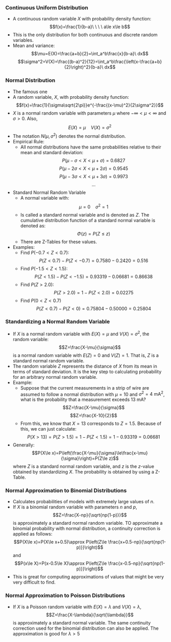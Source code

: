 ### Continuous Uniform Distribution
- A continuous random variable $X$ with probability density function: $$f(x)=\frac{1}{b-a}\ \ \ \ a\le x\le b$$
- This is the only distribution for both continuous and discrete random variables.
- Mean and variance: $$\mu=E(X)=\frac{a+b}{2}=\int_a^b\frac{x}{b-a}\ dx$$ $$\sigma^2=V(X)=\frac{(b-a)^2}{12}=\int_a^b\frac{\left(x-\frac{a+b}{2}\right)^2}{b-a}\ dx$$

### Normal Distribution
- The famous one
- A random variable, $X$, with probability density function: $$f(x)=\frac{1}{\sigma\sqrt{2\pi}}e^{-\frac{(x-\mu)^2}{2\sigma^2}}$$
- $X$ is a normal random variable with parameters $\mu$ where $-\infty<\mu<\infty$ and $\sigma>0$. Also, $$E(X)=\mu\ \ \ \ V(X)=\sigma^2$$
- The notation $N(\mu, \sigma^2)$ denotes the normal distribution.
- Empirical Rule:
	- All normal distributions have the same probabilities relative to their mean and standard deviation: $$P(\mu-\sigma<X<\mu+\sigma)=0.6827$$ $$P(\mu-2\sigma<X<\mu+2\sigma)=0.9545$$ $$P(\mu-3\sigma<X<\mu+3\sigma)=0.9973$$ $$...$$
- Standard Normal Random Variable
	- A normal variable with: $$\mu=0\ \ \ \ \sigma^2 = 1$$
	- Is called a standard normal variable and is denoted as $Z$. The cumulative distribution function of a standard normal variable is denoted as: $$\Phi(z)=P(Z\le z)$$
	- There are Z-Tables for these values.
- Examples:
	- Find $P(-0.7<Z<0.7)$: $$P(Z<0.7)-P(Z<-0.7)=0.7580-0.2420=0.516$$
	- Find $P(-1.5<Z<1.5)$: $$P(Z<1.5)-P(Z<-1.5)=0.93319-0.06681=0.86638$$
	- Find $P(Z>2.0)$: $$P(Z>2.0)=1-P(Z<2.0)=0.02275$$
	- Find $P(0<Z<0.7)$ $$P(Z<0.7)-P(Z<0)=0.75804-0.50000=0.25804$$

### Standardizing a Normal Random Variable
- If $X$ is a normal random variable with $E(X)=\mu$ and $V(X)=\sigma^2$, the random variable: $$Z=\frac{X-\mu}{\sigma}$$ is a normal random variable with $E(Z)=0$ and $V(Z)=1$. That is, $Z$ is a standard normal random variable.
- The random variable $Z$ represents the distance of $X$ from its mean in terms of standard deviation. It is the key step to calculating probability for an arbitrary normal random variable.
- Example: 
	- Suppose that the current measurements in a strip of wire are assumed to follow a normal distribution with $\mu=10$ and $\sigma^2=4\text{ mA}^2$, what is the probability that a measurement exceeds $13\text{ mA}$? $$Z=\frac{X-\mu}{\sigma}$$ $$Z=\frac{X-10}{2}$$
	- From this, we know that $X=13$ corresponds to $Z=1.5$. Because of this, we can just calculate: $$P(X>13)=P(Z>1.5)=1-P(Z<1.5)=1-0.93319=0.06681$$
- Generally: $$P(X\le x)=P\left(\frac{X-\mu}{\sigma}\le\frac{x-\mu}{\sigma}\right)=P(Z\le z)$$ where $Z$ is a standard normal random variable, and $z$ is the $z$-value obtained by standardizing $X$. The probability is obtained by using a Z-Table.

### Normal Approximation to Binomial Distributions
- Calculates probabilities of models with extremely large values of $n$.
- If $X$ is a binomial random variable with parameters $n$ and $p$, $$Z=\frac{X-np}{\sqrt{np(1-p)}}$$ is approximately a standard normal random variable. TO approximate a binomial probability with normal distribution, a continuity correction is applied as follows: $$P(X\le x)=P(X\le x+0.5)\approx P\left(Z\le \frac{x+0.5-np}{\sqrt{np(1-p)}}\right)$$ and $$P(x\le X)=P(x-0.5\le X)\approx P\left(Z\le \frac{x-0.5-np}{\sqrt{np(1-p)}}\right)$$
- This is great for computing approximations of values that might be very very difficult to find.

### Normal Approximation to Poisson Distributions
- If $X$ is a Poisson random variable with $E(X)=\lambda$ and $V(X)=\lambda$, $$Z=\frac{X-\lambda}{\sqrt{\lambda}}$$ is approximately a standard normal variable. The same continuity correction used for the binomial distribution can also be applied. The approximation is good for $\lambda>5$